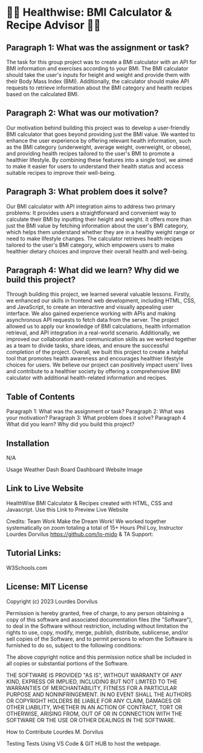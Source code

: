 # 🏋️‍♀️ Healthwise: BMI Calculator & Recipe Advisor  🏋️‍♀️

## Paragraph 1: What was the assignment or task?
The task for this group project was to create a BMI calculator with an API for BMI information and exercises according to your BMI. The BMI calculator should take the user's inputs for height and weight and provide them with their Body Mass Index (BMI). Additionally, the calculator should make API requests to retrieve information about the BMI category and health recipes based on the calculated BMI.
## Paragraph 2: What was our motivation?
Our motivation behind building this project was to develop a user-friendly BMI calculator that goes beyond providing just the BMI value. We wanted to enhance the user experience by offering relevant health information, such as the BMI category (underweight, average weight, overweight, or obese), and providing health recipes tailored to the user's BMI to promote a healthier lifestyle. By combining these features into a single tool, we aimed to make it easier for users to understand their health status and access suitable recipes to improve their well-being.
## Paragraph 3: What problem does it solve?
Our BMI calculator with API integration aims to address two primary problems:
It provides users a straightforward and convenient way to calculate their BMI by inputting their height and weight.
It offers more than just the BMI value by fetching information about the user's BMI category, which helps them understand whether they are in a healthy weight range or need to make lifestyle changes.
The calculator retrieves health recipes tailored to the user's BMI category, which empowers users to make healthier dietary choices and improve their overall health and well-being.
## Paragraph 4: What did we learn? Why did we build this project?
Through building this project, we learned several valuable lessons. Firstly, we enhanced our skills in frontend web development, including HTML, CSS, and JavaScript, to create an interactive and visually appealing user interface. We also gained experience working with APIs and making asynchronous API requests to fetch data from the server.
The project allowed us to apply our knowledge of BMI calculations, health information retrieval, and API integration in a real-world scenario. Additionally, we improved our collaboration and communication skills as we worked together as a team to divide tasks, share ideas, and ensure the successful completion of the project.
Overall, we built this project to create a helpful tool that promotes health awareness and encourages healthier lifestyle choices for users. We believe our project can positively impact users' lives and contribute to a healthier society by offering a comprehensive BMI calculator with additional health-related information and recipes.
## Table of Contents
Paragraph 1: What was the assignment or task? Paragraph 2: What was your motivation? Paragraph 3: What problem does it solve? Paragraph 4 What did you learn? Why did you build this project?

## Installation
N/A

Usage
Weather Dash Board
Dashboard Website Image

## Link to Live Website
HealthWise BMI Calculator & Recipes created with HTML, CSS and Javascript. Use this Link to Preview Live Website

Credits:
Team Work Make the Dream Work! We worked together systematically on zoom totaling a total of 15+ Hours Phil Loy, Instructor 
Lourdes Dorvilus https://github.com/lo-mido & TA Support:
## Tutorial Links:
W3Schools.com

## License: MIT License
Copyright (c) 2023 Lourdes Dorvilus 

Permission is hereby granted, free of charge, to any person obtaining a copy of this software and associated documentation files (the "Software"), to deal in the Software without restriction, including without limitation the rights to use, copy, modify, merge, publish, distribute, sublicense, and/or sell copies of the Software, and to permit persons to whom the Software is furnished to do so, subject to the following conditions:

The above copyright notice and this permission notice shall be included in all copies or substantial portions of the Software.

THE SOFTWARE IS PROVIDED "AS IS", WITHOUT WARRANTY OF ANY KIND, EXPRESS OR IMPLIED, INCLUDING BUT NOT LIMITED TO THE WARRANTIES OF MERCHANTABILITY, FITNESS FOR A PARTICULAR PURPOSE AND NONINFRINGEMENT. IN NO EVENT SHALL THE AUTHORS OR COPYRIGHT HOLDERS BE LIABLE FOR ANY CLAIM, DAMAGES OR OTHER LIABILITY, WHETHER IN AN ACTION OF CONTRACT, TORT OR OTHERWISE, ARISING FROM, OUT OF OR IN CONNECTION WITH THE SOFTWARE OR THE USE OR OTHER DEALINGS IN THE SOFTWARE.

How to Contribute Lourdes M. Dorvilus

Testing Tests Using VS Code & GIT HUB to host the webpage.
